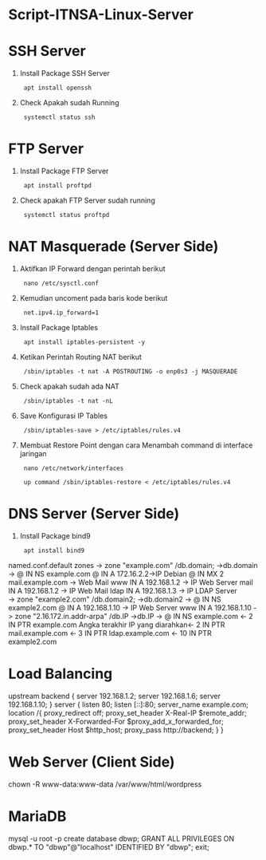 # Script-ITNSA-Linux-Server
# SSH Server
1. Install Package SSH Server

		apt install openssh

2. Check Apakah sudah Running

		systemctl status ssh

# FTP Server
1. Install Package FTP Server

		apt install proftpd

2. Check apakah FTP Server sudah running

		systemctl status proftpd


# NAT Masquerade (Server Side)
1. Aktifkan IP Forward dengan perintah berikut

		nano /etc/sysctl.conf

2. Kemudian uncoment pada baris kode berikut

		net.ipv4.ip_forward=1
	
3. Install Package Iptables
	
		apt install iptables-persistent -y

4. Ketikan Perintah Routing NAT berikut
	
		/sbin/iptables -t nat -A POSTROUTING -o enp0s3 -j MASQUERADE

5. Check apakah sudah ada NAT

		/sbin/iptables -t nat -nL
		
6. Save Konfigurasi IP Tables

		/sbin/iptables-save > /etc/iptables/rules.v4

7. Membuat Restore Point dengan cara Menambah command di interface jaringan 

		nano /etc/network/interfaces
		
		up command /sbin/iptables-restore < /etc/iptables/rules.v4


# DNS Server (Server Side)
1. Install Package bind9

		apt install bind9


named.conf.default zones
-> zone "example.com"
		/db.domain;   ->db.domain
				-> @	IN	NS	example.com
				   @	IN	A	172.16.2.2->IP Debian
				   @	IN	MX	2	mail.example.com -> Web Mail
				   www	IN	A	192.168.1.2 -> IP Web Server
				   mail	IN	A	192.168.1.2 -> IP Web Mail
				   ldap	IN	A	192.168.1.3 -> IP LDAP Server	
-> zone "example2.com"
		/db.domain2;  ->db.domain2
				-> @	IN	NS	example2.com
				   @	IN	A	192.168.1.10 -> IP Web Server
				   www	IN	A	192.168.1.10
-> zone	"2.16.172.in.addr-arpa"
		/db.IP	      ->db.IP
			        -> @	IN	NS	example.com
				<- 2	IN	PTR	example.com
Angka terakhir IP yang diarahkan<- 2	IN	PTR	mail.example.com
				<- 3	IN	PTR	ldap.example.com
				<- 10	IN	PTR	example2.com  
# Load Balancing
upstream backend {
	server 192.168.1.2;
	server 192.168.1.6;
	server 192.168.1.10;
}
	server {
	listen 80;
	listen [::]:80;
	server_name example.com;
	location /{
		proxy_redirect off;
		proxy_set_header X-Real-IP $remote_addr;
		proxy_set_header X-Forwarded-For $proxy_add_x_forwarded_for;
		proxy_set_header Host $http_host;
		proxy_pass	http://backend;
	}
}

# Web Server (Client Side)

chown -R www-data:www-data /var/www/html/wordpress


# MariaDB
mysql -u root -p
create database dbwp;
GRANT ALL PRIVILEGES ON dbwp.* TO "dbwp"@"localhost" IDENTIFIED BY "dbwp";
exit;

